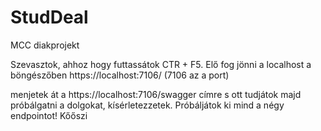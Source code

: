 # StudDeal
 MCC diakprojekt


 Szevasztok, ahhoz hogy futtassátok CTR + F5. Elő fog jönni a localhost a böngészőben https://localhost:7106/ (7106 az a port)

 menjetek át a https://localhost:7106/swagger címre s ott tudjátok majd próbálgatni a dolgokat, kísérletezzetek. Próbáljátok ki mind a négy endpointot! Kőőszi
